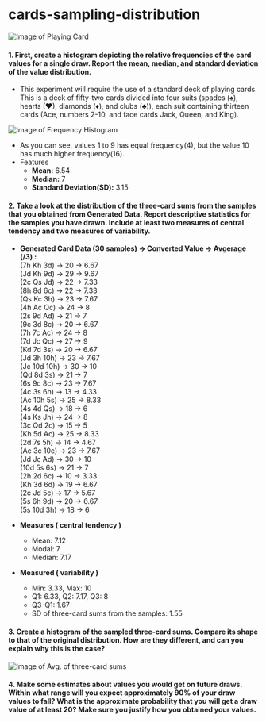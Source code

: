 # cards-sampling-distribution

![Image of Playing Card](https://raw.githubusercontent.com/deep-diver/cards-sampling-distribution/master/playing-cards.png)

#### 1. First, create a histogram depicting the relative frequencies of the card values for a single draw. Report the mean, median, and standard deviation of the value distribution.

* This experiment will require the use of a standard deck of playing cards. This is a deck of fifty-two cards divided into four suits (spades (♠), hearts (♥), diamonds (♦), and clubs (♣)), each suit containing thirteen cards (Ace, numbers 2-10, and face cards Jack, Queen, and King).

![Image of Frequency Histogram](https://raw.githubusercontent.com/deep-diver/cards-sampling-distribution/master/freq_hist.png)

* As you can see, values 1 to 9 has equal frequency(4), but the value 10 has much higher frequency(16).
* Features
  * **Mean:** 6.54  
  * **Median:** 7
  * **Standard Deviation(SD):** 3.15

#### 2. Take a look at the distribution of the three-card sums from the samples that you obtained from Generated Data. Report descriptive statistics for the samples you have drawn. Include at least two measures of central tendency and two measures of variability.

* **Generated Card Data (30 samples) -> Converted Value -> Avgerage (/3) :**  
(7h Kh 3d) -> 20 -> 6.67  
(Jd Kh 9d) -> 29 -> 9.67  
(2c Qs Jd) -> 22 -> 7.33  
(8h 8d 6c) -> 22 -> 7.33  
(Qs Kc 3h) -> 23 -> 7.67  
(4h Ac Qc) -> 24 -> 8  
(2s 9d Ad) -> 21 -> 7  
(9c 3d 8c) -> 20 -> 6.67  
(7h 7c Ac) -> 24 -> 8  
(7d Jc Qc) -> 27 -> 9  
(Kd 7d 3s) -> 20 -> 6.67  
(Jd 3h 10h) -> 23 -> 7.67  
(Jc 10d 10h) -> 30 -> 10  
(Qd 8d 3s) -> 21 -> 7  
(6s 9c 8c) -> 23 -> 7.67  
(4c 3s 6h) -> 13 -> 4.33  
(Ac 10h 5s) -> 25 -> 8.33  
(4s 4d Qs) -> 18 -> 6  
(4s Ks Jh) -> 24 -> 8  
(3c Qd 2c) -> 15 -> 5  
(Kh 5d Ac) -> 25 -> 8.33  
(2d 7s 5h) -> 14 -> 4.67  
(Ac 3c 10c) -> 23 -> 7.67  
(Jd Jc Ad) -> 30 -> 10  
(10d 5s 6s) -> 21 -> 7  
(2h 2d 6c) -> 10 -> 3.33  
(Kh 3d 6d) -> 19 -> 6.67  
(2c Jd 5c) -> 17 -> 5.67  
(5s 6h 9d) -> 20 -> 6.67  
(5s 10d 3h) -> 18 -> 6  


* **Measures ( central tendency )**
  * Mean: 7.12
  * Modal: 7
  * Median: 7.17
  
  
* **Measured ( variability )** 
  * Min: 3.33, Max: 10
  * Q1: 6.33, Q2: 7.17, Q3: 8
  * Q3-Q1: 1.67
  * SD of three-card sums from the samples: 1.55 
 
#### 3. Create a histogram of the sampled three-card sums. Compare its shape to that of the original distribution. How are they different, and can you explain why this is the case?

![Image of Avg. of three-card sums](https://raw.githubusercontent.com/deep-diver/cards-sampling-distribution/master/Avg.%20of%20three-card%20sums.png)

#### 4. Make some estimates about values you would get on future draws. Within what range will you expect approximately 90% of your draw values to fall? What is the approximate probability that you will get a draw value of at least 20? Make sure you justify how you obtained your values.
